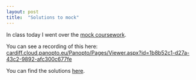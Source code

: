 ```yaml
---
layout: post
title:  "Solutions to mock"
---
```


In class today I went over the [mock coursework]({{site.baseurl}}/assets/assessment/mock/ind/assignment.ipynb).

You can see a recording of this here:
[cardiff.cloud.panopto.eu/Panopto/Pages/Viewer.aspx?id=1b8b52c1-d27a-43c2-9892-afc300c677fe](https://cardiff.cloud.panopto.eu/Panopto/Pages/Viewer.aspx?id=1b8b52c1-d27a-43c2-9892-afc300c677fe)

You can find the solutions
[here]({{site.baseurl}}/assets/assessment/mock/ind/solution.ipynb).
